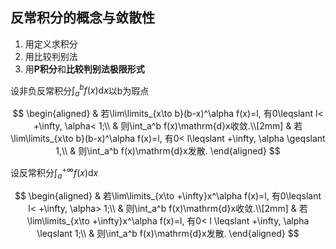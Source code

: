 ## 反常积分的概念与敛散性

1. 用定义求积分
2. 用比较判别法
3. 用**P积分**和**比较判别法极限形式**

设非负反常积分$\int_{a}^b f(x)\mathrm{d}x$以b为瑕点

$$
\begin{aligned}
 & 若\lim\limits_{x\to b}(b-x)^\alpha f(x)=l, 有0\leqslant l< +\infty, \alpha< 1;\\
 & 则\int_a^b f(x)\mathrm{d}x收敛.\\[2mm]
 & 若\lim\limits_{x\to b}(b-x)^\alpha f(x)=l, 有0< l\leqslant +\infty, \alpha \geqslant 1,\\
 & 则\int_a^b f(x)\mathrm{d}x发散.
\end{aligned}
$$

设反常积分$\int_{a}^{+\infty} f(x)\mathrm{d}x$

$$
\begin{aligned}
 & 若\lim\limits_{x\to +\infty}x^\alpha f(x)=l, 有0\leqslant l< +\infty, \alpha> 1;\\
 & 则\int_a^b f(x)\mathrm{d}x收敛.\\[2mm]
 & 若\lim\limits_{x\to +\infty}x^\alpha f(x)=l, 有0< l \leqslant +\infty, \alpha \leqslant 1;\\
 & 则\int_a^b f(x)\mathrm{d}x发散.
\end{aligned}
$$
